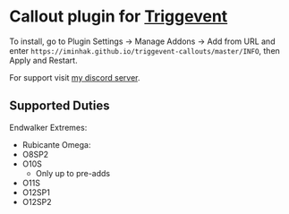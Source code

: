 # Callout plugin for [Triggevent](https://github.com/xpdota/event-trigger/)

To install, go to Plugin Settings -> Manage Addons -> Add from URL and enter `https://iminhak.github.io/triggevent-callouts/master/INFO`, then Apply and Restart.

For support visit [my discord server](https://discord.gg/nVdhQyk8Uz).

## Supported Duties
Endwalker Extremes:
- Rubicante
Omega:
- O8SP2
- O10S
    - Only up to pre-adds
- O11S
- O12SP1
- O12SP2